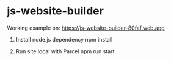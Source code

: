 # js-website-builder

Working example on: https://js-website-builder-80faf.web.app

1. Install node.js dependency
npm install

2. Run site local with Parcel
npm run start
